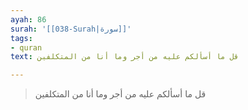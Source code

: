 ```yaml
---
ayah: 86
surah: '[[038-Surah|سورة]]'
tags:
- quran
text: قل ما أسألكم عليه من أجر وما أنا من المتكلفين

---
```

> قل ما أسألكم عليه من أجر وما أنا من المتكلفين
